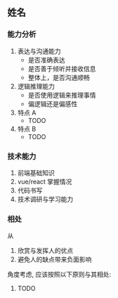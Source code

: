 ## 姓名

### 能力分析

1. 表达与沟通能力
    - 是否准确表达
    - 是否善于倾听并接收信息
    - 整体上，是否沟通顺畅
1. 逻辑推理能力
    - 是否使用逻辑来推理事情
    - 偏逻辑还是偏感性
1. 特点 A
    - TODO
1. 特点 B
    - TODO

### 技术能力

1. 前端基础知识
1. vue/react 掌握情况
1. 代码书写
1. 技术调研与学习能力

### 相处

从

1. 欣赏与发挥人的优点
1. 避免人的缺点带来负面影响

角度考虑, 应该按照以下原则与其相处:

1. TODO

